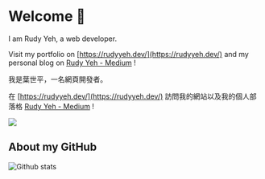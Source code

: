 # Welcome 👋

I am Rudy Yeh, a web developer.

Visit my portfolio on [https://rudyyeh.dev/](https://rudyyeh.dev/) and my personal blog on [Rudy Yeh - Medium](https://medium.com/@s3352250zz) !

我是葉世平，一名網頁開發者。

在 [https://rudyyeh.dev/](https://rudyyeh.dev/) 訪問我的網站以及我的個人部落格 [Rudy Yeh - Medium](https://medium.com/@s3352250zz) !

<a href="https://rudyyeh.dev/">
  <img src="https://skillicons.dev/icons?i=html,css,javascript,react,next,tailwind,mongo,ts,netlify,vscode,nodejs,idea)" />
</a>

## About my GitHub

![Github stats](https://github-readme-stats.vercel.app/api?username=rudy0628&show_icons=true&count_private=true)

<!--
**rudy0628/rudy0628** is a ✨ _special_ ✨ repository because its `README.md` (this file) appears on your GitHub profile.

Here are some ideas to get you started:

- 🔭 I’m currently working on ...
- 🌱 I’m currently learning ...
- 👯 I’m looking to collaborate on ...
- 🤔 I’m looking for help with ...
- 💬 Ask me about ...
- 📫 How to reach me: ...
- 😄 Pronouns: ...
- ⚡ Fun fact: ...
-->
